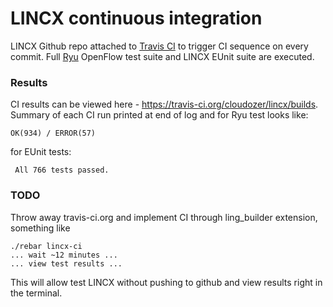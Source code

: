 # LINCX continuous integration

LINCX Github repo attached to [Travis CI](https://travis-ci.org) to 
trigger CI sequence on every commit. Full 
[Ryu](https://github.com/osrg/ryu) OpenFlow test suite and LINCX EUnit 
suite are executed. 

### Results

CI results can be viewed here - 
https://travis-ci.org/cloudozer/lincx/builds.
Summary of each CI run printed at end of log and for Ryu test looks 
like:

```
OK(934) / ERROR(57)
```

for EUnit tests:

```
 All 766 tests passed.
```

### TODO

Throw away travis-ci.org and implement CI through ling_builder 
extension, something like
```
./rebar lincx-ci
... wait ~12 minutes ...
... view test results ...
```

This will allow test LINCX without pushing to github and view results 
right in the terminal.

